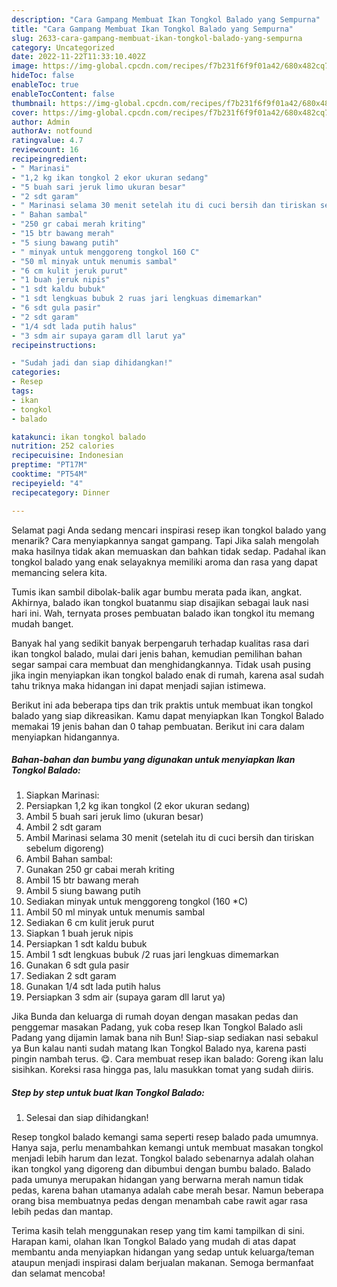 ```yaml
---
description: "Cara Gampang Membuat Ikan Tongkol Balado yang Sempurna"
title: "Cara Gampang Membuat Ikan Tongkol Balado yang Sempurna"
slug: 2633-cara-gampang-membuat-ikan-tongkol-balado-yang-sempurna
category: Uncategorized
date: 2022-11-22T11:33:10.402Z
image: https://img-global.cpcdn.com/recipes/f7b231f6f9f01a42/680x482cq70/ikan-tongkol-balado-foto-resep-utama.jpg
hideToc: false
enableToc: true
enableTocContent: false
thumbnail: https://img-global.cpcdn.com/recipes/f7b231f6f9f01a42/680x482cq70/ikan-tongkol-balado-foto-resep-utama.jpg
cover: https://img-global.cpcdn.com/recipes/f7b231f6f9f01a42/680x482cq70/ikan-tongkol-balado-foto-resep-utama.jpg
author: Admin
authorAv: notfound
ratingvalue: 4.7
reviewcount: 16
recipeingredient:
- " Marinasi"
- "1,2 kg ikan tongkol 2 ekor ukuran sedang"
- "5 buah sari jeruk limo ukuran besar"
- "2 sdt garam"
- " Marinasi selama 30 menit setelah itu di cuci bersih dan tiriskan sebelum digoreng"
- " Bahan sambal"
- "250 gr cabai merah kriting"
- "15 btr bawang merah"
- "5 siung bawang putih"
- " minyak untuk menggoreng tongkol 160 C"
- "50 ml minyak untuk menumis sambal"
- "6 cm kulit jeruk purut"
- "1 buah jeruk nipis"
- "1 sdt kaldu bubuk"
- "1 sdt lengkuas bubuk 2 ruas jari lengkuas dimemarkan"
- "6 sdt gula pasir"
- "2 sdt garam"
- "1/4 sdt lada putih halus"
- "3 sdm air supaya garam dll larut ya"
recipeinstructions:

- "Sudah jadi dan siap dihidangkan!"
categories:
- Resep
tags:
- ikan
- tongkol
- balado

katakunci: ikan tongkol balado 
nutrition: 252 calories
recipecuisine: Indonesian
preptime: "PT17M"
cooktime: "PT54M"
recipeyield: "4"
recipecategory: Dinner

---
```



Selamat pagi Anda sedang mencari inspirasi resep ikan tongkol balado yang menarik? Cara menyiapkannya sangat gampang. Tapi Jika salah mengolah maka hasilnya tidak akan memuaskan dan bahkan tidak sedap. Padahal ikan tongkol balado yang enak selayaknya memiliki aroma dan rasa yang dapat memancing selera kita.


Tumis ikan sambil dibolak-balik agar bumbu merata pada ikan, angkat. Akhirnya, balado ikan tongkol buatanmu siap disajikan sebagai lauk nasi hari ini. Wah, ternyata proses pembuatan balado ikan tongkol itu memang mudah banget.

Banyak hal yang sedikit banyak berpengaruh terhadap kualitas rasa dari ikan tongkol balado, mulai dari jenis bahan, kemudian pemilihan bahan segar sampai cara membuat dan menghidangkannya. Tidak usah pusing jika ingin menyiapkan ikan tongkol balado enak di rumah, karena asal sudah tahu triknya maka hidangan ini dapat menjadi sajian istimewa.


Berikut ini ada beberapa tips dan trik praktis untuk membuat ikan tongkol balado yang siap dikreasikan. Kamu dapat menyiapkan Ikan Tongkol Balado memakai 19 jenis bahan dan 0 tahap pembuatan. Berikut ini cara dalam menyiapkan hidangannya.

<!--inarticleads1-->

##### Bahan-bahan dan bumbu yang digunakan untuk menyiapkan Ikan Tongkol Balado:

1. Siapkan  Marinasi:
1. Persiapkan 1,2 kg ikan tongkol (2 ekor ukuran sedang)
1. Ambil 5 buah sari jeruk limo (ukuran besar)
1. Ambil 2 sdt garam
1. Ambil  Marinasi selama 30 menit (setelah itu di cuci bersih dan tiriskan sebelum digoreng)
1. Ambil  Bahan sambal:
1. Gunakan 250 gr cabai merah kriting
1. Ambil 15 btr bawang merah
1. Ambil 5 siung bawang putih
1. Sediakan  minyak untuk menggoreng tongkol (160 *C)
1. Ambil 50 ml minyak untuk menumis sambal
1. Sediakan 6 cm kulit jeruk purut
1. Siapkan 1 buah jeruk nipis
1. Persiapkan 1 sdt kaldu bubuk
1. Ambil 1 sdt lengkuas bubuk /2 ruas jari lengkuas dimemarkan
1. Gunakan 6 sdt gula pasir
1. Sediakan 2 sdt garam
1. Gunakan 1/4 sdt lada putih halus
1. Persiapkan 3 sdm air (supaya garam dll larut ya)


Jika Bunda dan keluarga di rumah doyan dengan masakan pedas dan penggemar masakan Padang, yuk coba resep Ikan Tongkol Balado asli Padang yang dijamin lamak bana nih Bun! Siap-siap sediakan nasi sebakul ya Bun kalau nanti sudah matang Ikan Tongkol Balado nya, karena pasti pingin nambah terus. 😋. Cara membuat resep ikan balado: Goreng ikan lalu sisihkan. Koreksi rasa hingga pas, lalu masukkan tomat yang sudah diiris. 

<!--inarticleads2-->

##### Step by step untuk buat Ikan Tongkol Balado:


1. Selesai dan siap dihidangkan!

Resep tongkol balado kemangi sama seperti resep balado pada umumnya. Hanya saja, perlu menambahkan kemangi untuk membuat masakan tongkol menjadi lebih harum dan lezat. Tongkol balado sebenarnya adalah olahan ikan tongkol yang digoreng dan dibumbui dengan bumbu balado. Balado pada umunya merupakan hidangan yang berwarna merah namun tidak pedas, karena bahan utamanya adalah cabe merah besar. Namun beberapa orang bisa membuatnya pedas dengan menambah cabe rawit agar rasa lebih pedas dan mantap. 

Terima kasih telah menggunakan resep yang tim kami tampilkan di sini. Harapan kami, olahan Ikan Tongkol Balado yang mudah di atas dapat membantu anda menyiapkan hidangan yang sedap untuk keluarga/teman ataupun menjadi inspirasi dalam berjualan makanan. Semoga bermanfaat dan selamat mencoba!
